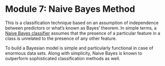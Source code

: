 # Module 7: Naive Bayes Method

This is a classification technique based on an assumption of independence between predictors or what’s known as Bayes’ theorem. In simple terms, a [Naive Bayes classifier](https://www.edureka.co/blog/naive-bayes-classifier/) assumes that the presence of a particular feature in a class is unrelated to the presence of any other feature.

To build a Bayesian model is simple and particularly functional in case of enormous data sets. Along with simplicity, Naive Bayes is known to outperform sophisticated classification methods as well.
 